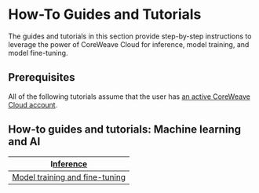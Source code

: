 # How-To Guides and Tutorials

The guides and tutorials in this section provide step-by-step instructions to leverage the power of CoreWeave Cloud for inference, model training, and model fine-tuning.

## Prerequisites

All of the following tutorials assume that the user has [an active CoreWeave Cloud account](../../coreweave-kubernetes/getting-started.md).

## How-to guides and tutorials: Machine learning and AI

| I[nference](examples/)                                   |
| -------------------------------------------------------- |
| [Model training and fine-tuning](model-training-guides/) |
